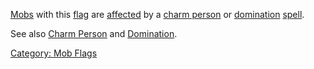 [Mobs](:Category:_Mobs.md "wikilink") with this
[flag](:Category:_Mob_Flags.md "wikilink") are
[affected](Affects.md "wikilink") by a [charm
person](Charm_Person.md "wikilink") or
[domination](Domination.md "wikilink")
[spell](:Category:_Spells.md "wikilink").

See also [Charm Person](Charm_Person.md "wikilink") and
[Domination](Domination.md "wikilink").

[Category: Mob Flags](Category:_Mob_Flags "wikilink")

